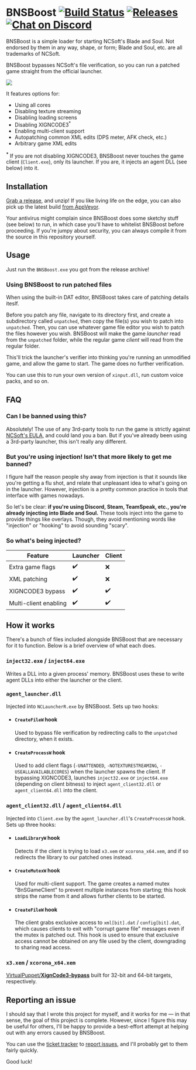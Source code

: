 # BNSBoost [![Build Status](https://ci.appveyor.com/api/projects/status/pdx1o24nlghtx64g?svg=true)](https://ci.appveyor.com/project/Xyene/bnsboost) [![Releases](https://img.shields.io/github/downloads/Xyene/BNSBoost/total.svg)](https://github.com/Xyene/BNSBoost/releases) [![Chat on Discord](https://img.shields.io/discord/438880622472331271.svg?label=discord&logo=discord&colorA=7078C2&colorB=7B81D8&x=x)](https://discord.gg/yAvFxET)



BNSBoost is a simple loader for starting NCSoft's Blade and Soul. Not endorsed by them in any way, shape, or form; Blade and Soul, etc. are all trademarks of NCSoft.

BNSBoost bypasses NCSoft's file verification, so you can run a patched game straight from the official launcher.

![](https://i.imgur.com/be93xbx.png)

It features options for:

* Using all cores
* Disabling texture streaming
* Disabling loading screens
* Disabling XIGNCODE3<sup>*</sup>
* Enabling multi-client support
* Autopatching common XML edits (DPS meter, AFK check, etc.)
* Arbitrary game XML edits

<sup><b>*</b></sup> If you are not disabling XIGNCODE3,  BNSBoost never touches the game client (`Client.exe`), only its launcher. If you are, it injects an agent DLL (see below) into it.

## Installation

[Grab a release](https://github.com/Xyene/BNSBoost/releases), and unzip! If you like living life on the edge, you can also pick up the latest build [from AppVeyor](https://ci.appveyor.com/project/Xyene/bnsboost).

Your antivirus might complain since BNSBoost does some sketchy stuff (see below) to run, in which case you'll have to
whitelist BNSBoost before proceeding. If you're jumpy about security, you can always compile it from the source in this repository
yourself.

## Usage 
Just run the `BNSBoost.exe` you got from the release archive!

### Using BNSBoost to run patched files

When using the built-in DAT editor, BNSBoost takes care of patching details iteslf.

Before you patch any file, navigate to its directory first, and create a subdirectory called `unpatched`, then copy the file(s) you wish to patch into `unpatched`.
Then, you can use whatever game file editor you wish to patch the files however you wish. BNSBoost will make the game *launcher* read
from the `unpatched` folder, while the regular game *client* will read from the regular folder.

This'll trick the launcher's verifier into thinking you're running an unmodified game, and allow the game to start.
The game does no further verification.

You can use this to run your own version of `xinput.dll`, run custom voice packs, and so on.

## FAQ

### Can I be banned using this?
Absolutely! The use of any 3rd-party tools to run the game is strictly against [NCSoft's EULA](http://us.ncsoft.com/en/legal/user-agreements/blade-and-soul-user-agreement.php), and could land you a ban. But if you've already been using a 3rd-party launcher, this isn't really any different.

### But you're using injection! Isn't that more likely to get me banned?
I figure half the reason people shy away from injection is that it sounds like you're getting a flu shot, and relate that unpleasant idea to what's going on in the launcher. However, injection is a pretty common practice in tools that interface with games nowadays.

So let's be clear: **if you're using Discord, Steam, TeamSpeak, etc., you're already injecting into Blade and Soul.** These tools inject into the game to provide things like overlays. Though, they avoid mentioning words like "injection" or "hooking" to avoid sounding "scary".

### So what's being injected?

| Feature                | Launcher | Client |
|------------------------|----------|--------|
| Extra game flags       | ✔️        | ❌      |
| XML patching           | ✔️        | ❌      |
| XIGNCODE3 bypass       | ✔️        | ✔️      |
| Multi-client enabling  | ✔️        | ✔️      |

## How it works

There's a bunch of files included alongside BNSBoost that are necessary for it to function. Below is a brief overview of what each does.

### `inject32.exe` / `inject64.exe`

Writes a DLL into a given process' memory. BNSBoost uses these to write agent DLLs into either the launcher or the client.

### `agent_launcher.dll`

Injected into `NCLauncherR.exe` by BNSBoost. Sets up two hooks:

* #### `CreateFileW` hook
    Used to bypass file verification by redirecting calls to the `unpatched` directory, when it exists.

* #### `CreateProcessW` hook
    Used to add client flags (`-UNATTENDED`, `-NOTEXTURESTREAMING`, `-USEALLAVAILABLECORES`) when the launcher spawns the client. If bypassing XIGNCODE3, launches `inject32.exe` or `inject64.exe` (depending on client bitness) to inject `agent_client32.dll` or `agent_client64.dll` into the client.

### `agent_client32.dll` / `agent_client64.dll`

Injected into `Client.exe` by the `agent_launcher.dll`'s `CreateProcessW` hook. Sets up three hooks:

* #### `LoadLibraryW` hook
    Detects if the client is trying to load `x3.xem` or `xcorona_x64.xem`, and if so redirects the library to our patched ones instead.

* #### `CreateMutexW` hook
    Used for multi-client support. The game creates a named mutex "BnSGameClient" to prevent multiple instances from starting; this hook strips the name from it and allows further clients to be started.

* #### `CreateFileW` hook
    The client grabs exclusive access to `xml[bit].dat` / `config[bit].dat`, which causes clients to exit with "corrupt game file" messages even if the mutex is patched out. This hook is used to ensure that exclusive access cannot be obtained on any file used by the client, downgrading to sharing read access.

### `x3.xem` / `xcorona_x64.xem`

[VirtualPuppet/**XignCode3-bypass**](https://github.com/VirtualPuppet/XignCode3-bypass) built for 32-bit and 64-bit targets, respectively.

## Reporting an issue

I should say that I wrote this project for myself, and it works for me &mdash; in that sense, the goal of this project is complete.
However, since I figure this may be useful for others, I'll be happy to provide a best-effort attempt at helping out with any
errors caused by BNSBoost.

You can use the [ticket tracker](https://github.com/Xyene/BNSBoost/issues/) to [report issues](https://github.com/Xyene/BNSBoost/issues/new), and I'll probably get to them fairly quickly. 

Good luck!
